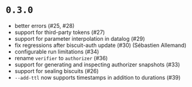 # `0.3.0`

- better errors (#25, #28)
- support for third-party tokens (#27)
- support for parameter interpolation in datalog (#29)
- fix regressions after biscuit-auth update (#30) (Sébastien Allemand)
- configurable run limitations (#34)
- rename `verifier` to `authorizer` (#36)
- support for generating and inspecting authorizer snapshots (#33)
- support for sealing biscuits (#26)
- `--add-ttl` now supports timestamps in addition to durations (#39)
